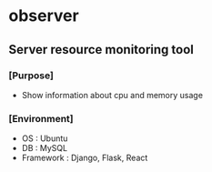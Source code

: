# observer

## Server resource monitoring tool

### \[Purpose\]

- Show information about cpu and memory usage


### \[Environment\]

- OS : Ubuntu
- DB : MySQL
- Framework : Django, Flask, React
